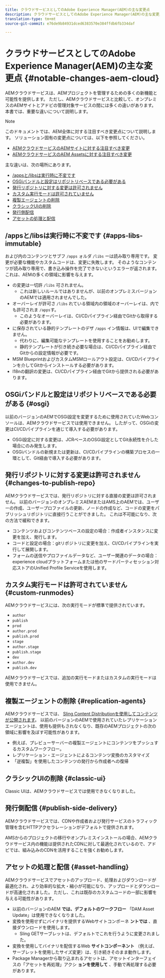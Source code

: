 ```yaml
---
title: クラウドサービスとしてのAdobe Experience Manager(AEM)の主な変更点
description: クラウドサービスとしてのAdobe Experience Manager(AEM)の主な変更点
translation-type: tm+mt
source-git-commit: e76de9b84931dced6383570e384ffdb6fb334daf

---
```



# クラウドサービスとしてのAdobe Experience Manager(AEM)の主な変更点 {#notable-changes-aem-cloud}

AEMクラウドサービスは、AEMプロジェクトを管理するための多くの新機能と可能性を提供します。 ただし、AEMクラウドサービスと比較して、オンプレミスのAEMサイトとアドビの管理対象サービスの間には多くの違いがあります。 本書では、重要な違いについて説明します。

>[!NOTE]
>このドキュメントでは、AEM全体に対する注目すべき変更点について説明します。 ソリューション固有の変更点については、以下を参照してください。
>
>* [AEMクラウドサービスのAEMサイトに対する注目すべき変更](/help/sites-cloud/sites-cloud-changes.md)
>* [AEMクラウドサービスのAEM Assetsに対する注目すべき変更](/help/assets/assets-cloud-changes.md)


主な違いは、次の場所にあります。

* [/appsと/libsは実行時に不変です](#apps-libs-immutable)
* [OSGiバンドルと設定はリポジトリベースである必要がある](#osgi)
* [発行リポジトリに対する変更は許可されません](#changes-to-publish-repo)
* [カスタム実行モードは許可されていません](#custom-runmodes)
* [複製エージェントの削除](#replication-agents)
* [クラシックUIの削除](#classic-ui)
* [発行側配信](#publish-side-delivery)
* [アセットの処理と配信](#asset-handling)

## /appsと/libsは実行時に不変です {#apps-libs-immutable}

および内のコンテンツとサブフ `/apps` ォルダ `/libs` ーは読み取り専用です。 変更が必要な機能やカスタムコードは、変更に失敗します。 そのようなコンテンツが読み取り専用で、書き込み操作を完了できないというエラーが返されます。 これは、AEMの多くの領域に影響を与えます。

* の変更は一切許 `/libs` 可されません。
   * これは新しいルールではありませんが、以前のオンプレミスバージョンのAEMでは適用されませんでした。
* オーバーレイが許可さ `/libs` れている領域内の領域のオーバーレイは、内でも許可されま `/apps`す。
   * このようなオーバーレイは、CI/CDパイプライン経由でGitから取得する必要があります。
* に保存されている静的テンプレートのデザ `/apps` イン情報は、UIで編集できません。
   * 代わりに、編集可能なテンプレートを使用することをお勧めします。
   * 静的テンプレートが引き続き必要な場合は、CI/CDパイプライン経由でGitからの設定情報が必要です。
* MSM BlueprintおよびカスタムMSMロールアウト設定は、CI/CDパイプラインを介してGitからインストールする必要があります。
* I18nの翻訳の変更は、CI/CDパイプライン経由でGitから提供される必要があります。

## OSGiバンドルと設定はリポジトリベースである必要がある {#osgi}

以前のバージョンのAEMでOSGi設定を変更するために使用されていたWebコンソールは、AEMクラウドサービスでは使用できません。 したがって、OSGiの変更はCI/CDパイプラインを通じて導入する必要があります。

* OSGi設定に対する変更は、JCRベースのOSGi設定としてGit永続性を介した場合にのみ発生します。
* OSGiバンドルの新規または更新は、CI/CDパイプラインの構築プロセスの一環として、Git経由で導入する必要があります。

## 発行リポジトリに対する変更は許可されません {#changes-to-publish-repo}

AEMクラウドサービスでは、発行リポジトリに対する直接の変更は許可されません。 以前のバージョンのオンプレミスAEMまたはAMS上のAEMでは、ユーザーの作成、ユーザープロファイルの更新、ノードの作成など、コードの変更をパブリッシュリポジトリに直接行うことができました。 これは不可能になり、次の方法で緩和できます。

* コンテンツおよびコンテンツベースの設定の場合：作成者インスタンスに変更を加え、発行します。
* コードと設定の場合：gitリポジトリに変更を加え、CI/CDパイプラインを実行して展開します。
* フォームの送信やプロファイルデータなど、ユーザー関連のデータの場合：experience cloudプラットフォームまたは他のサードパーティセッション対応ストアのUnified Profile Serviceを使用します。

## カスタム実行モードは許可されていません {#custom-runmodes}

AEMクラウドサービスには、次の実行モードが標準で提供されています。

* `author`
* `publish`
* `prod`
* `author.prod`
* `publish.prod`
* `stage`
* `author.stage`
* `publish.stage`
* `dev`
* `author.dev`
* `publish.dev`

AEMクラウドサービスでは、追加の実行モードまたはカスタムの実行モードは使用できません。

## 複製エージェントの削除 {#replication-agents}

AEMクラウドサービスでは、 [Sling Content Distributionを使用してコンテンツが公開されます](https://sling.apache.org/documentation/bundles/content-distribution.html)。 以前のバージョンのAEMで使用されていたレプリケーションエージェントは、使用も提供もされなくなり、既存のAEMプロジェクトの次の領域に影響を及ぼす可能性があります。

* 例えば、プレビューサーバーの複製エージェントにコンテンツをプッシュするカスタムワークフロー。
* レプリケーション・エージェントによるコンテンツ変換のカスタマイズ
* 「逆複製」を使用したコンテンツの発行から作成者への復帰

## クラシックUIの削除 {#classic-ui}

Classic UIは、AEMクラウドサービスでは使用できなくなりました。

## 発行側配信 {#publish-side-delivery}

AEMクラウドサービスでは、CDNや作成者および発行サービスのトラフィック管理を含むHTTPアクセラレーションがデフォルトで提供されます。

AMSからのプロジェクトの移行やオンプレミスインストールの場合、AEMクラウドサービス内の機能は提供されたCDNに対して最適化されているので、アドビでは、組み込みのCDNを活用することを強くお勧めします。

## アセットの処理と配信 {#asset-handling}

AEMクラウドサービスでアセットのアップロード、処理およびダウンロードが最適化され、より効率的な拡大・縮小が可能になり、アップロードとダウンロードが高速化されました。 ただし、これは既存のカスタムコードの一部に影響を与える可能性があります。

* 以前のバージョンのAEM **では、デフォルトのワークフロー** 「DAM Asset Update」は使用できなくなりました。
* 変換を使用せずにバイナリを提供するWebサイトコンポーネ **ントでは** 、直接ダウンロードを使用します。
   * Sling GETサーブレットは、デフォルトでこれを行うように変更されました。
* 変換を使用してバイナリを配信するWeb **サイトコンポーネント** （例えば、サーブレットを使用したサイズ変更）は、引き続きそのまま動作します。
* Package Managerから取り込まれるアセットは、アセットインターフェイスの「アセットを再処理」アクシ **ョンを使用して** 、手動で再処理する必要があります。
